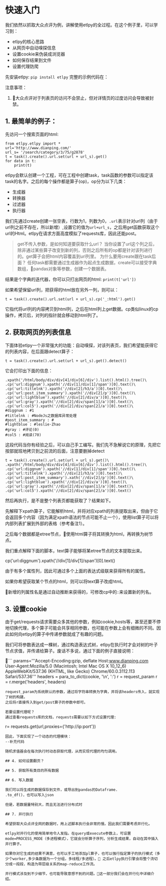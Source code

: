 # 快速入门

我们依然以抓取大众点评为例，讲解使用etlpy的全过程。在这个例子里，可以学习到：

- etlpy的核心思路
- 从网页中自动嗅探信息
- 设置cookie来伪装成浏览器
- 如何保存结果到文件
- 设置代理防爬

先安装etlpy: 
`pip install etlpy`
完整的示例代码在：
> 

注意事项：

1. 大众点评对于列表页的访问不会禁止，但对详情页的过度访问会导致被封禁。

## 1. 最简单的例子：

先访问一个搜索页面的html:
```
from etlpy.etlpy import *
url='http://www.dianping.com/'
url_s= '/search/category/3/75/g2878'
t = task().create().url.set(url + url_s).get()
for data in t:
    print(t)
```

etlpy会默认创建一个工程，可在工程中创建task，task函数的参数可以指定该task的名字。之后的每个操作都是算子(op)，op分为以下几类： 
- 生成器
- 转换器
- 过滤器
- 执行器

我们先通过create创建一张空表，行数为1，列数为0，`.url`表示针对url列（由于url列之前不存在，所以新增）,设置它的值为`url+url_s`，之后用get函数获取这个url的Html。etlpy在请求方面高度模拟了requests库，因此还能post。

> get不传入参数，是如何知道要获取什么url？
当你设置了url这个列之后，除非通过某些算子改变到新的列，否则之后所有的op都是针对该列进行的。get算子会把html内容覆盖到url列里。
> 为什么要用create跟在task后面？
任何task都需要通过生成器作为起点生成数据，create可以接受字典数组，pandas对象等参数，创建一个数据表。

结果是个字典的迭代器，你可以只打出网页的html:
`print(t['url'])`

如果希望保留url列，把获得的html放在另外一列，则可以：

`t = task().create().url.set(url + url_s).cp('_:html').get()`

它指代将url列的内容拷贝到html列，之后在html列上get数据。cp类似linux的cp操作，拷贝后，对列的指针就会移动到html列了。


## 2. 获取网页的列表信息

下面体验etlpy一个非常强大的功能：自动嗅探，对该列表页，我们希望能获得它的列表内容，在后面跟detect算子：

`t = task().create().url.set(url + url_s).get().detect()`

它会打印出下面的信息：

```
.xpath('/html/body/div/div[4]/div[6]/div').list().html().tree()\
.cp('url:diggnum').xpath('//div[1]/div[1]/span')[0].text()\
.cp('url:titlelnk').xpath('//div[2]/h3/a')[0].text()\
.cp('url:post_item_summary').xpath('//div[2]/p')[0].text()\
.cp('url:lightblue').xpath('//div[2]/div/a')[0].text()\
.cp('url:gray').xpath('//div[2]/div/span[1]/a')[0].text()\
.cp('url:col5').xpath('//div[2]/div/span[2]/a')[0].text()\
#diggnum : #1
#titlelnk : #NodeJs之数据库异常处理
#post_item_summary : #
#lightblue : #leslie·Zhao
#gray : #评论(0)
#col5 : #阅读(70)
```
这段代码当你有经验之后，可以自己手工编写。我们先不急解说它的原理，先把它按部就班地拷贝到之前流的后面，注意要删掉detect
```
t = task().create().url.set(url + url_s).get()\
.xpath('/html/body/div/div[4]/div[6]/div').list().html().tree()\
.cp('url:diggnum').xpath('//div[1]/div[1]/span')[0].text()\
.cp('url:titlelnk').xpath('//div[2]/h3/a')[0].text()\
.cp('url:post_item_summary').xath('//div[2]/p')[0].text()\
.cp('url:lightblue').xpath('//div[2]/div/a')[0].text()\
.cp('url:gray').xpath('//div[2]/div/span[1]/a')[0].text()\
.cp('url:col5').xpath('//div[2]/div/span[2]/a')[0].text()
```
然后再执行，是不是整个列表页都能获取了？结果如下。

先解释下xpath算子，它能解析html，并将对应xpath的列表提取出来，但由于它会返回多个内容（因为满足xpath语法的节点可能不止一个），使用list算子可以将内部列表扩展到外部的表格（参考备注1）。

之后每个数据都是etree节点，使用html算子将其转换为html，再转换为树节点。

我们重点解释下面的脚本，text算子能够将某etree节点的文本提取出来。

cp('url:diggnum').xpath('//div[1]/div[1]/span')[0].text() 

由于有多个属性列，因此可通过多个上面的表达式级联来获得所有的属性。

如果你希望获取某个节点的html，则可以将text算子改成html。


新增的列属性名是通过自动推断来获得的，可修改cp中的`:`来设置新的列名。


## 3. 设置cookie

由于get/requests请求需要众多其他的参数，例如cookie,hosts等，甚至还要不停地切换代理，多个算子可能会共享相同参数，也可能在参数上会有细微的不同。因此如何向etlpy的算子中传递参数就成了有趣的问题。

我们可将参数表达成一棵树，通过构造表达式树，etlpy在执行时才会对树的叶子节点求值，并传递给算子。废话不多说，通过下面的例子直接说明：

```
params='''Accept-Encoding:gzip, deflate
Host:www.dianping.com
User-Agent:Mozilla/5.0 (Macintosh; Intel Mac OS X 10_12_6) AppleWebKit/537.36 (KHTML, like Gecko) Chrome/60.0.3112.113 Safari/537.36'''
headers = para_to_dict(cookie, '\n', ':')
r = request_param
r = r.merge('headers', headers)
```
request_param为系统默认的参数，通过将字符串转换为字典，并将该headers传入，就实现了树的构建。
之后将r直接传入到get/post算子的参数中即可。

若要设置代理呢？ 
通过查看requests库的文档，requests需要以如下方式设置代理:
```
r= requests.get(url,proxies={'http://ip:port'})
```
因此，下面实现了一个动态的代理模块：
--补充代码

随机求值器会在每次执行时动态获取代理，从而实现代理的均匀调用。

## 4. 如何设置翻页？

## 5. 获取所有类目的所有数据

## 6. 写入数据

我们可以将生成的数据保存到文件，或导出到pandas的Dataframe.
.to_df()，也可以写入json

但是，若数据量特别大，而且无法进行分布式时

## 7. 并行执行

希望获取大众点评全网的数据时，用上述脚本执行会非常的慢。因此我们需要考虑并行化。

etlpy对并行化的使用简单地令人发指。在query或execute参数上，可设置mode=PROCESS_MODE（多进程模式），它就会分析算子序列，分析生成结果，自动在其中插入并行算子。

如果你对它生成的结果不满意，也可以手工地添加pl算子，也可以强行指定算子的执行模式（多少个worker,多少条数据为一个分组，多线程/多进程）。 之后etlpy执行引擎会将整个流切分成一段段，构造为带层级关系的map-reduce工作流。

并行模式涉及到不少细节，也可能导致意想不到的问题。这一部分我们会在并行化中详细介绍。





